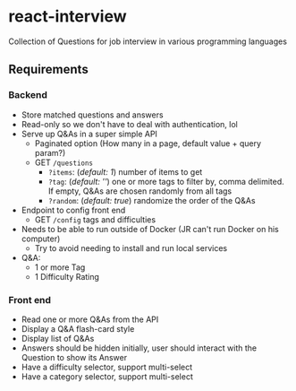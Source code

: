 # react-interview
Collection of Questions for job interview in various programming languages

## Requirements

### Backend

* Store matched questions and answers
* Read-only so we don't have to deal with authentication, lol
* Serve up Q&As in a super simple API
  * Paginated option (How many in a page, default value + query param?)
  * GET `/questions`
    * `?items`: (*default: 1*) number of items to get
    * `?tag`: (*default: ''*) one or more tags to filter by, comma delimited. If empty, Q&As are chosen randomly from all tags
    * `?random`: (*default: true*) randomize the order of the Q&As
* Endpoint to config front end
  * GET `/config` tags and difficulties
* Needs to be able to run outside of Docker (JR can't run Docker on his computer)
  * Try to avoid needing to install and run local services
* Q&A:
  * 1 or more Tag
  * 1 Difficulty Rating
  
### Front end

* Read one or more Q&As from the API
* Display a Q&A flash-card style
* Display list of Q&As
* Answers should be hidden initially, user should interact with the Question to show its Answer
* Have a difficulty selector, support multi-select
* Have a category selector, support multi-select
